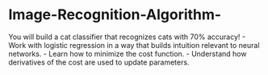 # Image-Recognition-Algorithm-
 You will build a cat classifier that recognizes cats with 70% accuracy! - Work with logistic regression in a way that builds intuition relevant to neural networks.  - Learn how to minimize the cost function.  - Understand how derivatives of the cost are used to update parameters.
